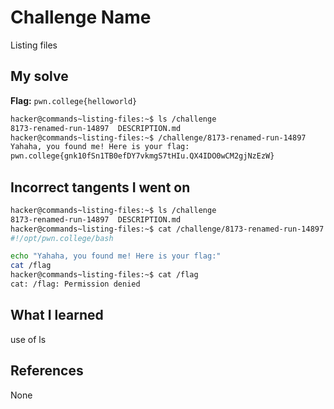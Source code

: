# Challenge Name
Listing files

## My solve
**Flag:** `pwn.college{helloworld}`

```bash
hacker@commands~listing-files:~$ ls /challenge
8173-renamed-run-14897  DESCRIPTION.md
hacker@commands~listing-files:~$ /challenge/8173-renamed-run-14897
Yahaha, you found me! Here is your flag:
pwn.college{gnk10fSn1TB0efDY7vkmgS7tHIu.QX4IDO0wCM2gjNzEzW}
```

## Incorrect tangents I went on
```bash
hacker@commands~listing-files:~$ ls /challenge
8173-renamed-run-14897  DESCRIPTION.md
hacker@commands~listing-files:~$ cat /challenge/8173-renamed-run-14897
#!/opt/pwn.college/bash

echo "Yahaha, you found me! Here is your flag:"
cat /flag
hacker@commands~listing-files:~$ cat /flag
cat: /flag: Permission denied
```

## What I learned
use of ls

## References 
None
